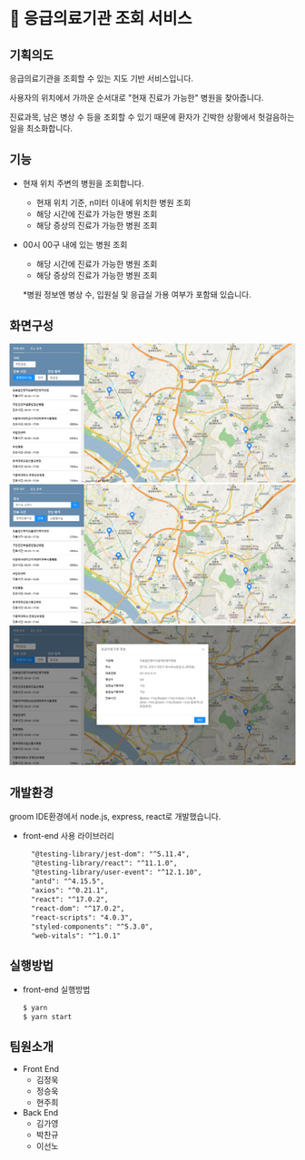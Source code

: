 # 🏥 응급의료기관 조회 서비스

## 기획의도

응급의료기관을 조회할 수 있는 지도 기반 서비스입니다.

사용자의 위치에서 가까운 순서대로 "현재 진료가 가능한" 병원을 찾아줍니다.

진료과목, 남은 병상 수 등을 조회할 수 있기 때문에 환자가 긴박한 상황에서 헛걸음하는 일을 최소화합니다.



## 기능

- 현재 위치 주변의 병원을 조회합니다.

  - 현재 위치 기준, n미터 이내에 위치한 병원 조회
  - 해당 시간에 진료가 가능한 병원 조회
  - 해당 증상의 진료가 가능한 병원 조회

- 00시 00구 내에 있는 병원 조회

  - 해당 시간에 진료가 가능한 병원 조회
  - 해당 증상의 진료가 가능한 병원 조회

  

  *병원 정보엔 병상 수, 입원실 및 응급실 가용 여부가 포함돼 있습니다.

## 화면구성

<img src="https://github.com/Adulties-SWM/frontend/blob/main/public/mainPage.png">
<img src="https://github.com/Adulties-SWM/frontend/blob/main/public/mainPage2.PNG">
<img src="https://github.com/Adulties-SWM/frontend/blob/main/public/modal.PNG">

## 개발환경
groom IDE환경에서 node.js, express, react로 개발했습니다. 
- front-end 사용 라이브러리 
  ```
    "@testing-library/jest-dom": "^5.11.4",
    "@testing-library/react": "^11.1.0",
    "@testing-library/user-event": "^12.1.10",
    "antd": "^4.15.5",
    "axios": "^0.21.1",
    "react": "^17.0.2",
    "react-dom": "^17.0.2",
    "react-scripts": "4.0.3",
    "styled-components": "^5.3.0",
    "web-vitals": "^1.0.1"
  ```
## 실행방법
- front-end 실행방법
  ```
  $ yarn
  $ yarn start
  ```
## 팀원소개

- Front  End
  - 김정욱
  - 정승욱
  - 현주희
- Back End
  - 김가영
  - 박찬규
  - 이선노 


